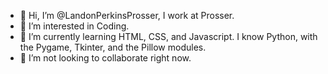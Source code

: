 - 👋 Hi, I’m @LandonPerkinsProsser, I work at Prosser.
- 👀 I’m interested in Coding.
- 🌱 I’m currently learning HTML, CSS, and Javascript. I know Python, with the Pygame, Tkinter, and the Pillow modules.
- 💞️ I’m not looking to collaborate right now.

<!---
LandonPerkinsProsser/LandonPerkinsProsser is a ✨ special ✨ repository because its `README.md` (this file) appears on your GitHub profile.
You can click the Preview link to take a look at your changes.
--->
